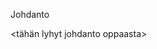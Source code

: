 Johdanto

<tähän lyhyt johdanto oppaasta>

<Tekninen opas paikkatietojen avaajille>

<Suurempi kuva kopioidaan MMM:n dokumentista>
